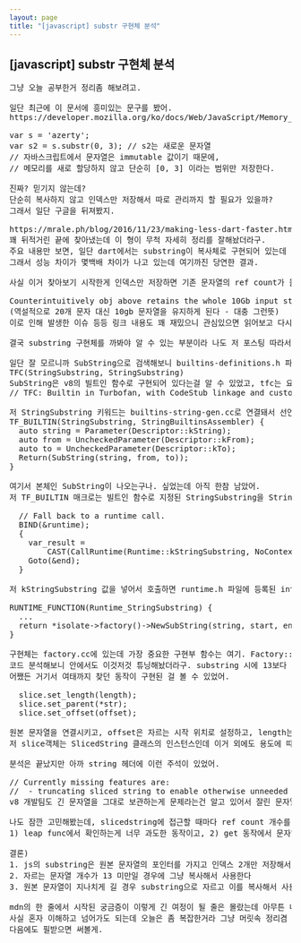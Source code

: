```yaml
---
layout: page
title: "[javascript] substr 구현체 분석"
---
```


## [javascript] substr 구현체 분석

<pre>
그냥 오늘 공부한거 정리좀 해보려고.

일단 최근에 이 문서에 흥미있는 문구를 봤어.
https://developer.mozilla.org/ko/docs/Web/JavaScript/Memory_Management

var s = 'azerty';
var s2 = s.substr(0, 3); // s2는 새로운 문자열
// 자바스크립트에서 문자열은 immutable 값이기 때문에,
// 메모리를 새로 할당하지 않고 단순히 [0, 3] 이라는 범위만 저장한다.

진짜? 믿기지 않는데?
단순히 복사하지 않고 인덱스만 저장해서 따로 관리까지 할 필요가 있을까?
그래서 일단 구글을 뒤져봤지.

https://mrale.ph/blog/2016/11/23/making-less-dart-faster.html
꽤 뒤적거린 끝에 찾아냈는데 이 형이 무척 자세히 정리를 잘해놨더라구. 
주요 내용만 보면, 일단 dart에서는 substring이 복사체로 구현되어 있는데 js에서는 mdn가이드처럼 index 2개 저장하는 방식으로 되어있어. (Dart는 c like 언어야)
그래서 성능 차이가 몇백배 차이가 나고 있는데 여기까진 당연한 결과.

사실 이거 찾아보기 시작한게 인덱스만 저장하면 기존 문자열의 ref count가 올라가있어서 원본 문자열 해제가 안되는걸 알고 있는 상태에서 사용해야겠구나 싶었고, 동작 방식을 잘 모른채 쓰면 가끔 망하겠는데? 라는 의문이 있었는데 이 글에서도 똑같은걸 지적하더라구.

Counterintuitively obj above retains the whole 10Gb input string instead of a small 20 character token.
(역설적으로 20개 문자 대신 10gb 문자열을 유지하게 된다 - 대충 그런뜻)
이로 인해 발생한 이슈 등등 링크 내용도 꽤 재밌으니 관심있으면 읽어보고 다시 원래 목적으로 돌아와서,

결국 substring 구현체를 까봐야 알 수 있는 부분이라 나도 저 포스팅 따라서 v8 받아다가 하나씩 찾아봤는데 구현부도 궁금했지만 실제 명령에서 구현부까지 어떻게 호출되는지도 궁금해서 역추적을 시작해봤어. (여긴 지루하면 결론으로 가도 돼)

일단 잘 모르니까 SubString으로 검색해보니 builtins-definitions.h 파일에 이렇게 선언되어 있더라구
TFC(StringSubstring, StringSubstring)
SubString은 v8의 빌트인 함수로 구현되어 있다는걸 알 수 있었고, tfc는 요런뜻. (터보팬은 v8의 최적화 엔진 이름이야)
// TFC: Builtin in Turbofan, with CodeStub linkage and custom descriptor.

저 StringSubstring 키워드는 builtins-string-gen.cc로 연결돼서 선언되는데
TF_BUILTIN(StringSubstring, StringBuiltinsAssembler) {
  auto string = Parameter<String>(Descriptor::kString);
  auto from = UncheckedParameter<IntPtrT>(Descriptor::kFrom);
  auto to = UncheckedParameter<IntPtrT>(Descriptor::kTo);
  Return(SubString(string, from, to));
}

여기서 본체인 SubString이 나오는구나. 싶었는데 아직 한참 남았어.
저 TF_BUILTIN 매크로는 빌트인 함수로 지정된 StringSubstring을 StringBuiltinsAssembler::SubString으로 연결시켜주는 역할을 해. 그래서 저 함수(SubString)를 따라가면 runtime 함수를 다시 부르는걸 볼 수 있어

  // Fall back to a runtime call.
  BIND(&runtime);
  {
    var_result =
        CAST(CallRuntime(Runtime::kStringSubstring, NoContextConstant(), string, SmiTag(from), SmiTag(to)));
    Goto(&end);
  }

저 kStringSubstring 값을 넣어서 호출하면 runtime.h 파일에 등록된 intrinsic 함수를 뒤져서 그 enum과 연결된 함수를 호출하게 돼. 함수는 runtime-strings.cc에서 매크로로 등록된 함수고, 이제야 구현체랑 연결된 NewSubString 함수를 찾은거야.

RUNTIME_FUNCTION(Runtime_StringSubstring) {
  ...
  return *isolate->factory()->NewSubString(string, start, end);
}

구현체는 factory.cc에 있는데 가장 중요한 구현부 함수는 여기. Factory::NewProperSubString()
코드 분석해보니 안에서도 이것저것 튜닝해놨더라구. substring 시에 13보다 작게 자르면 인덱스 2개가 아닌 복사로 동작하는 구문이 있는건 좀 신기했어. 작은 문자열은 복사 시 비용이 크지 않아서 그렇게 구현했나봐. 
어쨌든 거기서 여태까지 찾던 동작이 구현된 걸 볼 수 있었어.

  slice.set_length(length);
  slice.set_parent(*str);
  slice.set_offset(offset);

원본 문자열을 연결시키고, offset은 자르는 시작 위치로 설정하고, length는 가지고 있는 문자열의 length가 아닌 end-begin값으로 바꾸는 동작까지.
저 slice객체는 SlicedString 클래스의 인스턴스인데 이거 외에도 용도에 따라 string 클래스가 참 많더라구. ConsString, ThinString.. 이런 작은 튜닝들이 모여서 v8이 그렇게 좋은 엔진이 되었나 싶기도 하고.

분석은 끝났지만 아까 string 헤더에 이런 주석이 있었어.

// Currently missing features are:
//  - truncating sliced string to enable otherwise unneeded parent to be GC'ed.
v8 개발팀도 긴 문자열을 그대로 보관하는게 문제라는건 알고 있어서 잘린 문자열 외에는 gc하는 기능을 이렇게 todo로 적어놨지만 여전히 missing feature인걸로 봐서 해결하긴 쉽지 않나봐.

나도 잠깐 고민해봤는데, slicedstring에 접근할 때마다 ref count 개수를 검사해서 slicedstring 하나면 연결되어 있으면 잘린 문자열을 복사해놓고 기존 문자열은 해제하면 되지 않을까 싶었는데
1) leap func에서 확인하는게 너무 과도한 동작이고, 2) get 동작에서 문자열 복사(엄청 크면 어떻게 해..)가 언제 일어날 지 모르는 모호한 상태도 뒷맛이 안좋고.. 구글 형들도 딱히 답이 없어서 일단 두고 있지 않나 싶기도 하고 뭐 그러네.

결론)
1. js의 substring은 원본 문자열의 포인터를 가지고 인덱스 2개만 저장해서 사용한다
2. 자르는 문자열 개수가 13 미만일 경우에 그냥 복사해서 사용한다
3. 원본 문자열이 지나치게 길 경우 substring으로 자르고 이를 복사해서 사용하는게 좋다

mdn의 한 줄에서 시작된 궁금증이 이렇게 긴 여정이 될 줄은 몰랐는데 아무튼 내가 재미있으면 됐지 뭐.
사실 혼자 이해하고 넘어가도 되는데 오늘은 좀 복잡한거라 그냥 머릿속 정리겸 어딘가에 써보고 싶었어.
다음에도 필받으면 써볼게.
